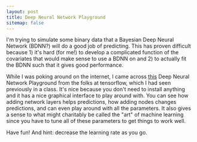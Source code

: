 ```yaml
---
layout: post
title: Deep Neural Network Playground
sitemap: false
---
```


I'm trying to simulate some binary data that a Bayesian Deep Neural Network (BDNN?) will do a good job of predicting. This has proven difficult because 1) it's hard (for me!) to develop a complicated function of the covariates that would make sense to use a BDNN on and 2) to actually fit the BDNN such that it gives good performance.

While I was poking around on the internet, I came across [this](https://playground.tensorflow.org/) Deep Neural Network Playground from the folks at tensorflow, which I had seen previously in a class. It's nice because you don't need to install anything and it has a nice graphical interface to play around with. You can see how adding network layers helps predictions, how adding nodes changes predictions, and can even play around with all the parameters. It also gives a sense to what might charitably be called the "art" of machine learning since you have to tune all of these parameters to get things to work well.

Have fun! And hint: decrease the learning rate as you go.